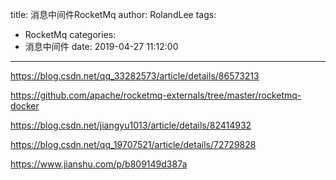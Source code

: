 title: 消息中间件RocketMq
author: RolandLee
tags:
  - RocketMq
categories:
  - 消息中间件
date: 2019-04-27 11:12:00
---
https://blog.csdn.net/qq_33282573/article/details/86573213

https://github.com/apache/rocketmq-externals/tree/master/rocketmq-docker

https://blog.csdn.net/jiangyu1013/article/details/82414932

https://blog.csdn.net/qq_19707521/article/details/72729828

https://www.jianshu.com/p/b809149d387a